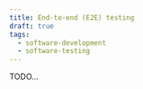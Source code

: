 ```yaml
---
title: End-to-end (E2E) testing
draft: true
tags:
  - software-development
  - software-testing
---
```

TODO...